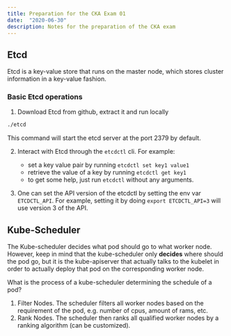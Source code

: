 ```yaml
---
title: Preparation for the CKA Exam 01
date:  "2020-06-30"
description: Notes for the preparation of the CKA exam
---
```


## Etcd
Etcd is a key-value store that runs on the master node, which stores cluster information in a key-value fashion.

### Basic Etcd operations
1. Download Etcd from github, extract it and run locally
```sh
./etcd
```
This command will start the etcd server at the port 2379 by default.

2. Interact with Etcd through the `etcdctl` cli. For example: 
    * set a key value pair by running `etcdctl set key1 value1`
    * retrieve the value of a key by running `etcdctl get key1`
    * to get some help, just run `etcdctl` without any arguments.

3. One can set the API version of the etcdctl by setting the env var `ETCDCTL_API`. For example, setting it by doing `export ETCDCTL_API=3` will use version 3 of the API. 

## Kube-Scheduler
The Kube-scheduler decides what pod should go to what worker node. However, keep in mind that the kube-scheduler only **decides** where should the pod go, but it is the kube-apiserver that actually talks to the kubelet in order to actually deploy that pod on the corresponding worker node. 

What is the process of a kube-scheduler determining the schedule of a pod?
1. Filter Nodes. The scheduler filters all worker nodes based on the requirement of the pod, e.g. number of cpus, amount of rams, etc.
2. Rank Nodes. The scheduler then ranks all qualified worker nodes by a ranking algorithm (can be customized). 